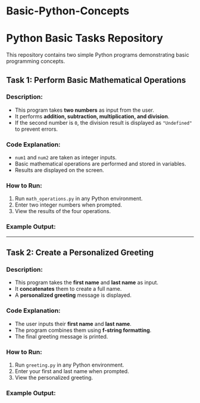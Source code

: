 # Basic-Python-Concepts


# Python Basic Tasks Repository

This repository contains two simple Python programs demonstrating basic programming concepts.

## Task 1: Perform Basic Mathematical Operations
### Description:
- This program takes **two numbers** as input from the user.
- It performs **addition, subtraction, multiplication, and division**.
- If the second number is `0`, the division result is displayed as `"Undefined"` to prevent errors.

### Code Explanation:
- `num1` and `num2` are taken as integer inputs.
- Basic mathematical operations are performed and stored in variables.
- Results are displayed on the screen.

### How to Run:
1. Run `math_operations.py` in any Python environment.
2. Enter two integer numbers when prompted.
3. View the results of the four operations.

### Example Output:



---

## Task 2: Create a Personalized Greeting
### Description:
- This program takes the **first name** and **last name** as input.
- It **concatenates** them to create a full name.
- A **personalized greeting** message is displayed.

### Code Explanation:
- The user inputs their **first name** and **last name**.
- The program combines them using **f-string formatting**.
- The final greeting message is printed.

### How to Run:
1. Run `greeting.py` in any Python environment.
2. Enter your first and last name when prompted.
3. View the personalized greeting.

### Example Output:



